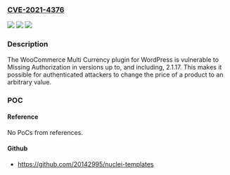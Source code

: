 ### [CVE-2021-4376](https://cve.mitre.org/cgi-bin/cvename.cgi?name=CVE-2021-4376)
![](https://img.shields.io/static/v1?label=Product&message=CURCY%20%E2%80%93%20Multi%20Currency%20for%20WooCommerce%20%E2%80%93%20The%20best%20free%20currency%20exchange%20plugin%20%E2%80%93%20Run%20smoothly%20on%20WooCommerce%207.x&color=blue)
![](https://img.shields.io/static/v1?label=Version&message=*%3C%3D%202.1.17%20&color=brighgreen)
![](https://img.shields.io/static/v1?label=Vulnerability&message=CWE-862%20Missing%20Authorization&color=brighgreen)

### Description

The WooCommerce Multi Currency plugin for WordPress is vulnerable to Missing Authorization  in versions up to, and including, 2.1.17. This makes it possible for authenticated attackers to change the price of a product to an arbitrary value.

### POC

#### Reference
No PoCs from references.

#### Github
- https://github.com/20142995/nuclei-templates

